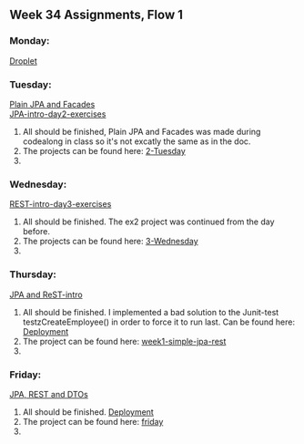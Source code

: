 ## Week 34 Assignments, Flow 1

### Monday:
[Droplet](http://camillastaunstrup.dk:8080/)

### Tuesday:
[Plain JPA and Facades](https://docs.google.com/document/d/1Uib8GtBXmQZJ9x5tqXXHt1UYkkRPo9zKwugWa87bzUI/edit#)  
[JPA-intro-day2-exercises](https://docs.google.com/document/d/1JVXSMz_pw-Fnsid6Eihpam8P2eMd9phqwTQOFRzvrug/edit)  

1. All should be finished, Plain JPA and Facades was made during codealong in class so it's not excatly the same as in the doc. 
2. The projects can be found here: [2-Tuesday](https://github.com/Castau/Week-34-Assignments/tree/master/2-Tuesday)
3. 

### Wednesday:
[REST-intro-day3-exercises](https://docs.google.com/document/d/1gdtrSIb_RiEE3qv5hPwrzBrNaowHA-MPFXR8LP9CKJk/edit)  

1. All should be finished. The ex2 project was continued from the day before. 
2. The projects can be found here: [3-Wednesday](https://github.com/Castau/Week-34-Assignments/tree/master/3-Wednesday)
3. 

### Thursday:  
[JPA and ReST-intro](https://docs.google.com/document/d/1c4uti7oLiipp1Sdny9Rwc1aOStfn9aasmWhhhzuTQS8/edit)

1. All should be finished. I implemented a bad solution to the Junit-test testzCreateEmployee() in order to force it to run last. Can be found here: [Deployment](http://camillastaunstrup.dk:8080/jpa_rest_startup-1.0/api/employees/all)
2. The project can be found here: [week1-simple-jpa-rest](https://github.com/Castau/Week-34-Assignments/tree/master/4-Thursday/week1-simple-jpa-rest)
3. 

### Friday:  
[JPA, REST and DTOs](https://docs.google.com/document/d/1HdHiORGNyteRpn7MoOixowxL10LQuUHt9XxAKtL9r0o/edit)

1. All should be finished. [Deployment](http://camillastaunstrup.dk:8080/friday34-1.0/api/bank/all)
2. The project can be found here: [friday](https://github.com/Castau/Week-34-Assignments/tree/master/5-Friday/friday)
3. 
